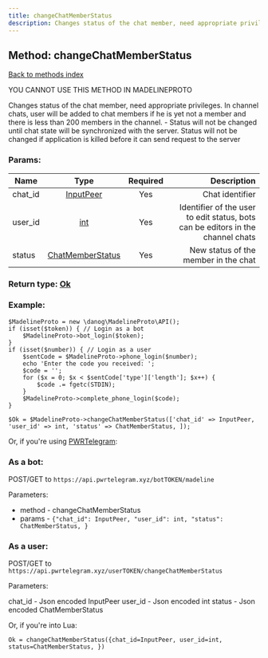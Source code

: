 ```yaml
---
title: changeChatMemberStatus
description: Changes status of the chat member, need appropriate privileges. In channel chats, user will be added to chat members if he is yet not a member and there is less than 200 members in the channel. - Status will not be changed until chat state will be synchronized with the server. Status will not be changed if application is killed before it can send request to the server
---
```

## Method: changeChatMemberStatus  
[Back to methods index](index.md)


YOU CANNOT USE THIS METHOD IN MADELINEPROTO


Changes status of the chat member, need appropriate privileges. In channel chats, user will be added to chat members if he is yet not a member and there is less than 200 members in the channel. - Status will not be changed until chat state will be synchronized with the server. Status will not be changed if application is killed before it can send request to the server

### Params:

| Name     |    Type       | Required | Description |
|----------|:-------------:|:--------:|------------:|
|chat\_id|[InputPeer](../types/InputPeer.md) | Yes|Chat identifier|
|user\_id|[int](../types/int.md) | Yes|Identifier of the user to edit status, bots can be editors in the channel chats|
|status|[ChatMemberStatus](../types/ChatMemberStatus.md) | Yes|New status of the member in the chat|


### Return type: [Ok](../types/Ok.md)

### Example:


```
$MadelineProto = new \danog\MadelineProto\API();
if (isset($token)) { // Login as a bot
    $MadelineProto->bot_login($token);
}
if (isset($number)) { // Login as a user
    $sentCode = $MadelineProto->phone_login($number);
    echo 'Enter the code you received: ';
    $code = '';
    for ($x = 0; $x < $sentCode['type']['length']; $x++) {
        $code .= fgetc(STDIN);
    }
    $MadelineProto->complete_phone_login($code);
}

$Ok = $MadelineProto->changeChatMemberStatus(['chat_id' => InputPeer, 'user_id' => int, 'status' => ChatMemberStatus, ]);
```

Or, if you're using [PWRTelegram](https://pwrtelegram.xyz):

### As a bot:

POST/GET to `https://api.pwrtelegram.xyz/botTOKEN/madeline`

Parameters:

* method - changeChatMemberStatus
* params - `{"chat_id": InputPeer, "user_id": int, "status": ChatMemberStatus, }`



### As a user:

POST/GET to `https://api.pwrtelegram.xyz/userTOKEN/changeChatMemberStatus`

Parameters:

chat_id - Json encoded InputPeer
user_id - Json encoded int
status - Json encoded ChatMemberStatus



Or, if you're into Lua:

```
Ok = changeChatMemberStatus({chat_id=InputPeer, user_id=int, status=ChatMemberStatus, })
```

